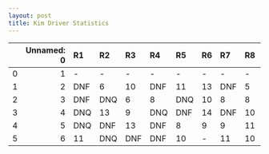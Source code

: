 ```yaml
---
layout: post 
title: Kim Driver Statistics
--- 
```


|    |   Unnamed: 0 | R1   | R2   | R3   | R4   | R5   | R6   | R7   | R8   | R9   | R10   | R11   | R12   |
|---:|-------------:|:-----|:-----|:-----|:-----|:-----|:-----|:-----|:-----|:-----|:------|:------|:------|
|  0 |            1 | -    | -    | -    | -    | -    | -    | -    | -    | -    | -     | -     | -     |
|  1 |            2 | DNF  | 6    | 10   | DNF  | 11   | 13   | DNF  | 5    | DNF  | 12    | 5     | 4     |
|  2 |            3 | DNF  | DNQ  | 6    | 8    | DNQ  | 10   | 8    | 8    | 11   | DNF   | DNF   | DNF   |
|  3 |            4 | DNQ  | 13   | 9    | DNQ  | DNF  | 14   | DNF  | 10   | DNQ  | DNF   | 8     | DNF   |
|  4 |            5 | DNQ  | DNF  | 13   | DNF  | 8    | 9    | 9    | 11   | -    | DNF   | -     | DNF   |
|  5 |            6 | 11   | DNQ  | DNF  | DNF  | 10   | -    | 11   | 10   | DNF  | nan   | nan   | nan   |